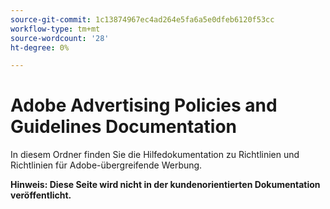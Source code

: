 ```yaml
---
source-git-commit: 1c13874967ec4ad264e5fa6a5e0dfeb6120f53cc
workflow-type: tm+mt
source-wordcount: '28'
ht-degree: 0%

---
```

# Adobe Advertising Policies and Guidelines Documentation

In diesem Ordner finden Sie die Hilfedokumentation zu Richtlinien und Richtlinien für Adobe-übergreifende Werbung.

**Hinweis: Diese Seite wird nicht in der kundenorientierten Dokumentation veröffentlicht.**
